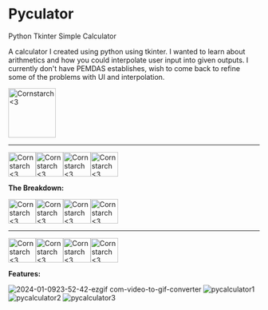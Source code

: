 # Pyculator
Python Tkinter Simple Calculator

A calculator I created using python using tkinter. I wanted to learn about arithmetics and how you could interpolate user input into given outputs. I currently don't have PEMDAS establishes, wish to come back to refine some of the problems with UI and interpolation.

<img src="https://github.com/Kingerthanu/Pyculator/assets/76754592/63322de7-d5dc-4b22-bc1c-4933796517ab" alt="Cornstarch <3" width="95" height="99">

----------------------------------------------
<img src="https://github.com/Kingerthanu/Pyculator/assets/76754592/968a012a-ed35-45d4-adb5-f2a40bfdc95a" alt="Cornstarch <3" width="55" height="49"><img src="https://github.com/Kingerthanu/Pyculator/assets/76754592/968a012a-ed35-45d4-adb5-f2a40bfdc95a" alt="Cornstarch <3" width="55" height="49"><img src="https://github.com/Kingerthanu/Pyculator/assets/76754592/968a012a-ed35-45d4-adb5-f2a40bfdc95a" alt="Cornstarch <3" width="55" height="49"><img src="https://github.com/Kingerthanu/Pyculator/assets/76754592/968a012a-ed35-45d4-adb5-f2a40bfdc95a" alt="Cornstarch <3" width="55" height="49">


**The Breakdown:**


<img src="https://github.com/Kingerthanu/Pyculator/assets/76754592/576c4802-0415-4d7d-a6ea-5eb66bb9d013" alt="Cornstarch <3" width="55" height="49"><img src="https://github.com/Kingerthanu/Pyculator/assets/76754592/576c4802-0415-4d7d-a6ea-5eb66bb9d013" alt="Cornstarch <3" width="55" height="49"><img src="https://github.com/Kingerthanu/Pyculator/assets/76754592/576c4802-0415-4d7d-a6ea-5eb66bb9d013" alt="Cornstarch <3" width="55" height="49"><img src="https://github.com/Kingerthanu/Pyculator/assets/76754592/576c4802-0415-4d7d-a6ea-5eb66bb9d013" alt="Cornstarch <3" width="55" height="49">


----------------------------------------------

<img src="https://github.com/Kingerthanu/Pyculator/assets/76754592/bdc35425-c8d7-474f-a8dd-4a49b59792b1" alt="Cornstarch <3" width="55" height="49"><img src="https://github.com/Kingerthanu/Pyculator/assets/76754592/bdc35425-c8d7-474f-a8dd-4a49b59792b1" alt="Cornstarch <3" width="55" height="49"><img src="https://github.com/Kingerthanu/Pyculator/assets/76754592/bdc35425-c8d7-474f-a8dd-4a49b59792b1" alt="Cornstarch <3" width="55" height="49"><img src="https://github.com/Kingerthanu/Pyculator/assets/76754592/bdc35425-c8d7-474f-a8dd-4a49b59792b1" alt="Cornstarch <3" width="55" height="49">


**Features:**

![2024-01-0923-52-42-ezgif com-video-to-gif-converter](https://github.com/Kingerthanu/Pyculator/assets/76754592/46b7c8b1-5642-4236-8787-8516f0817a44)
![pycalculator1](https://github.com/Kingerthanu/Pyculator/assets/76754592/6163e0ce-d4b4-467c-aa36-ddb6b787eb45)
![pycalculator2](https://github.com/Kingerthanu/Pyculator/assets/76754592/6e8db455-eb5c-4a1e-a473-34cac228dad1)
![pycalculator3](https://github.com/Kingerthanu/Pyculator/assets/76754592/2cc6bbea-1521-4aed-bd4d-f2a31ede2d0a)
